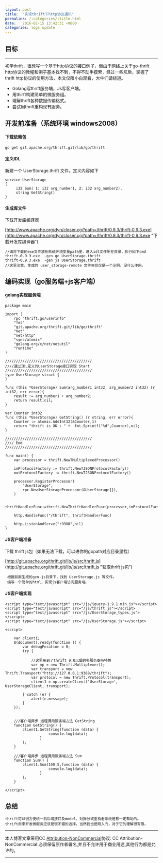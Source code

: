 ```yaml
---
layout: post
title:  "实现thrift下http协议通讯"
permalink: /:categories/:title.html
date:   2016-02-15 13:42:31 +0800
categories: logs update
---
```




## 目标
----------
初学thrift，很想写一个基于http协议的接口例子，但由于网络上关于go-thrift http协议的教程和例子基本找不到，不得不动手摸索，经过一些坑后，掌握了thrift http协议的使用方法，本文仅限小白观看，大牛们请绕道。

- Golang写thrift服务端，Js写客户端。
- 用thirft构建简单的微服务组。
- 理解thrift各种数据传输格式。
- 尝试用thrift重构现有服务。


## 开发前准备（系统环境 windows2008）


#### 下载依赖包

    go get git.apache.org/thrift.git/lib/go/thrift


#### 定义IDL
新建一个 UserStorage.thrift 文件，定义内容如下

    service UserStorage
    {
         i32 Sum( 1: i32 arg_number1, 2: i32 arg_number2),
         string GetString()
    }

#### 生成库文件

下载开发库编译器

[http://www.apache.org/dyn/closer.cgi?path=/thrift/0.9.3/thrift-0.9.3.exe](http://www.apache.org/dyn/closer.cgi?path=/thrift/0.9.3/thrift-0.9.3.exe "下载开发库编译器")

    //请将下载的exe文件放到系统环境变量path里，进入idl文件所在目录，执行如下cmd
    thrift-0.9.3.exe  -gen go UserStorage.thrift
    thrift-0.9.3.exe  -gen js UserStorage.thrift
    //这里注意，生成的 user_storage-remote 文件夹仅仅是一个示例，没什么作用。


## 编码实现（go服务端+js客户端）

#### golang实现服务端

    package main

    import (
    	rpc "thrift.go/userinfo"
    	"fmt"
    	"git.apache.org/thrift.git/lib/go/thrift"
    	"net"
    	"net/http"
    	"sync/atomic"
    	"golang.org/x/net/netutil"
    	"runtime"
    )

    ////////////////////////////////////////
    ////通过IDL定义的UserStorage接口实现 Start
    ////////////////////////////////////////
    type UserStorage struct {
    }

    func (this *UserStorage) Sum(arg_number1 int32, arg_number2 int32) (r int32, err error){
    	result := arg_number1 + arg_number2;
    	return result,nil;
    }

    var Counter int32
    func (this *UserStorage) GetString() (r string, err error){
    	Counter := atomic.AddInt32(&Counter,1)
    	return "thrift is OK : " +  fmt.Sprintf("%d",Counter),nil;
    }

    ////////////////////////////////////////
    //// End
    ////////////////////////////////////////

    func main() {
    	var processor = thrift.NewTMultiplexedProcessor()

    	inProtocolFactory := thrift.NewTJSONProtocolFactory()
    	outProtocolFactory := thrift.NewTJSONProtocolFactory()

    	processor.RegisterProcessor(
    		"UserStorage",
    		rpc.NewUserStorageProcessor(&UserStorage{}),
    	)

    	thriftHandlerFunc:=thrift.NewThriftHandlerFunc(processor,inProtocolFactory,outProtocolFactory)

    	http.HandleFunc("/thrift", thriftHandlerFunc)

    	http.ListenAndServe(":9388",nil)
    }



#### JS客户端准备

下载 thrift js包（如果无法下载，可以进你的gopath对应目录里找）

[http://git.apache.org/thrift.git/lib/js/src/thrift.js](http://git.apache.org/thrift.git/lib/js/src/thrift.js "获取thrift js包")

     根据前面生成的gen-js目录下，找到 UserStorage.js 等文件。
     编写一个简单的html，实现js客户端访问服务端。

#### JS客户端实现

    <script type="text/javascript" src="/js/jquery-1.9.1.min.js"></script>
    <script type="text/javascript" src="/js/thrift.js"></script>
    <script type="text/javascript" src="/js/UserStorage_types.js"></script>
    <script type="text/javascript" src="/js/UserStorage.js"></script>

    <script>

        var client1;
        $(document).ready(function () {
            var debugPosation = 0;
            try {

                //这里用到了thrift 9.0以后的多服务支持特性
                var mp = new Thrift.Multiplexer();
                var transport = new Thrift.Transport("http://127.0.0.1:9388/thrift");
                var protocol = new Thrift.Protocol(transport);
                client1 = mp.createClient('UserStorage', UserStorageClient, transport);

            } catch (e) {
                alert(e.message);
            }
        });


        ///客户端异步 远程调用服务端方法 GetString
        function GetString() {
            client1.GetString(function (data) {
                        console.log(data);
                    }
            );
        }

        ///客户端异步 远程调用服务端方法 Sum
        function Sum() {
            client1.Sum(100,5,function (data) {
                        console.log(data);
                    }
            );
        }

    </script>


## 总结

    thrift可以很方便统一前后端接口及model，对拆分或重构老系统是有一定帮助的。
    thrift用来开发微服务应该是很不错的选择。当然我也是刚入门，对于它的理解很有限。


----------

本人博客文章采用CC [Attribution-NonCommercial](https://creativecommons.org/licenses/by-nc-sa/3.0/ "Attribution-NonCommercial")协议: CC Attribution-NonCommercial 必须保留原作者署名,并且不允许用于商业用途,其他行为都是允许的。

----------


[jekyll-docs]: http://jekyllrb.com/docs/home
[jekyll-gh]:   https://github.com/jekyll/jekyll
[jekyll-talk]: https://talk.jekyllrb.com/
